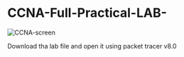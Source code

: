# CCNA-Full-Practical-LAB-
![CCNA-screen](https://user-images.githubusercontent.com/53015162/121814920-e1691e00-cc73-11eb-8868-86821f7bde45.png)

Download tha lab file and open it using packet tracer v8.0 

